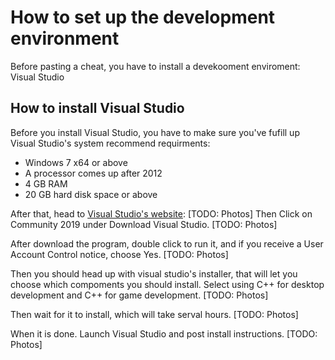 # How to set up the development environment

Before pasting a cheat, you have to install a devekooment enviroment: Visual Studio

## How to install Visual Studio
Before you install Visual Studio, you have to make sure you've fufill up Visual Studio's system recommend requirments:
* Windows 7 x64 or above
* A processor comes up after 2012
* 4 GB RAM
* 20 GB hard disk space or above

After that, head to [Visual Studio's website](https://visualstudio.microsoft.com/):
[TODO: Photos]
Then Click on Community 2019 under Download Visual Studio.
[TODO: Photos]

After download the program, double click to run it, and if you receive a User Account Control notice, choose Yes.
[TODO: Photos]

Then you should head up with visual studio's installer, that will let you choose which compoments you should install. Select using C++ for desktop development and C++ for game development.
[TODO: Photos]
 
Then wait for it to install, which will take serval hours.
[TODO: Photos]

When it is done. Launch Visual Studio and post install instructions.
[TODO: Photos]
